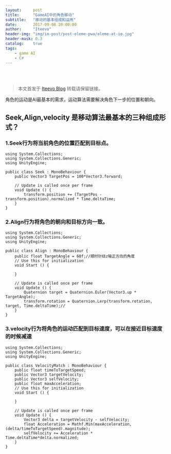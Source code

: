 ```yaml
---
layout:     post
title:      "GameAI中的角色移动"
subtitle:   "移动的基本组成和运用"
date:       2017-09-08 20:00:00
author:     "Iteevo"
header-img: "img/in-post/post-eleme-pwa/eleme-at-io.jpg"
header-mask: 0.3
catalog:    true
tags:
    - game AI
    - C#
---
```

<br><br>
> 本文首发于 [Iteevo Blog](http://iteevo.com/2017/09/08/Movement-in-GameAI) 转载请保留链接。

角色的运动是AI最基本的需求，运动算法需要解决角色下一步的位置和朝向。
## Seek,Align,velocity 是移动算法最基本的三种组成形式？
### 1.Seek行为将当前角色的位置匹配到目标点。
```
using System.Collections;
using System.Collections.Generic;
using UnityEngine;

public class Seek : MonoBehaviour {
    public Vector3 TargetPos = 100*Vector3.forward;
	
	// Update is called once per frame
	void Update () {
        transform.position += (TargetPos - transform.position).normalized * Time.deltaTime;
	}
}
```

### 2.Align行为将角色的朝向和目标方向一致。
```
using System.Collections;
using System.Collections.Generic;
using UnityEngine;

public class Align : MonoBehaviour {
    public float TargetAngle = 60f;//顺时针绕z轴正方向的角度
	// Use this for initialization
	void Start () {
		
	}
	
	// Update is called once per frame
	void Update () {
        Quaternion target = Quaternion.Euler(Vector3.up * TargetAngle);
        transform.rotation = Quaternion.Lerp(transform.rotation, target, Time.deltaTime);//
	}
}
```
### 3.velocity行为将角色的运动匹配到目标速度，可以在接近目标速度的时候减速
```
using System.Collections;
using System.Collections.Generic;
using UnityEngine;

public class VelocityMatch : MonoBehaviour {
    public float timeToTargetSpeed;
    public Vector3 targetVelocity;
    public Vector3 selfVelocity;
    public float maxAcceleration;
	// Use this for initialization
	void Start () {
		
	}
	
	// Update is called once per frame
	void Update () {
        Vector3 delta = targetVelocity - selfVelocity;
        float Acceleration = Mathf.Min(maxAcceleration,(delta/timeToTargetSpeed).magnitude);
        selfVelocity += Acceleration * Time.deltaTime*delta.normalized;
	}
}
```



